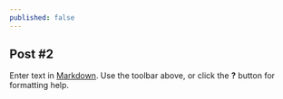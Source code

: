 ```yaml
---
published: false
---
```

## Post #2

Enter text in [Markdown](http://daringfireball.net/projects/markdown/). Use the toolbar above, or click the **?** button for formatting help.
